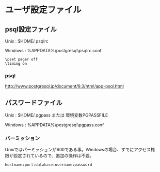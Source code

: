 ﻿# ユーザ設定ファイル

## psql設定ファイル

Unix
: $HOME/.psqlrc

Windows
: %APPDATA%\postgresql\psqlrc.conf

```clike
\pset pager off
\timing on
```

### psql
http://www.postgresql.jp/document/9.3/html/app-psql.html

## パスワードファイル

Unix
: $HOME/.pgpass または 環境変数PGPASSFILE

Windows
: %APPDATA%\postgresql\pgpass.conf

### パーミッション
Unixではパーミッションが600である事。Windowsの場合、すでにアクセス権限が設定されているので、追加の操作は不要。

```clike
hostname:port:database:username:password
```
